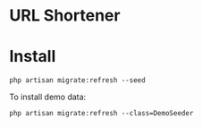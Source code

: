 # URL Shortener

# Install

```shell
php artisan migrate:refresh --seed
```

To install demo data:

```shell
php artisan migrate:refresh --class=DemoSeeder
```

